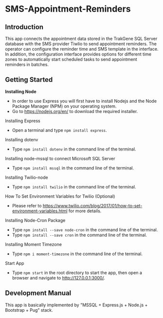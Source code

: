 # SMS-Appointment-Reminders

## Introduction
This app connects the appointment data stored in the TrakGene SQL Server database with the SMS provider Tiwlio to send appointment reminders. The operator can configure the reminder time and SMS template in the interface. In addition, the configuration interface provides options for different time zones to automatically start scheduled tasks to send appointment reminders in batches.

## Getting Started
**Installing Node**
  * In order to use Express you will first have to install Nodejs and the Node Package Manager (NPM) on your operating system. 
  * Go to https://nodejs.org/en/ to download the required installer.

Installing Express
  * Open a terminal and type `npm install express`.

Installing dotenv
  * Type `npm install dotenv` in the command line of the terminal.

Installing node-mssql to connect Microsoft SQL Server
  * Type `npm install mssql` in the command line of the terminal.

Installing Twilio-node
  * Type `npm install twilio` in the command line of the terminal.

How To Set Environment Variables for Twilio (Optional)
  * Please refer to https://www.twilio.com/blog/2017/01/how-to-set-environment-variables.html for more details.

Installing Node-Cron Package
  * Type `npm install --save node-cron` in the command line of the terminal.
  * Type `npm install --save cron` in the command line of the terminal.

Installing Moment Timezone
  * Type `npm i moment-timezone` in the command line of the terminal.

Start App
  * Type `npm start` in the root directory to start the app, then open a browser and navigate to http://127.0.0.1:3000/.

## Development Manual
This app is basically implemented by "MSSQL + Express.js + Node.js + Bootstrap + Pug" stack.


